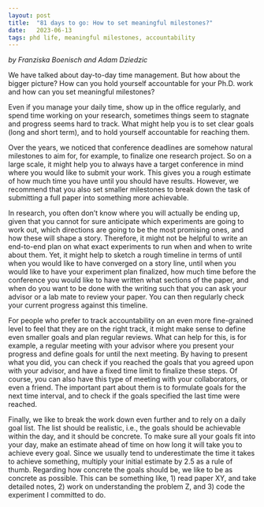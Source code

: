 ```yaml
---
layout: post
title:  "81 days to go: How to set meaningful milestones?"
date:   2023-06-13
tags: phd life, meaningful milestones, accountability
---
```


*by Franziska Boenisch and Adam Dziedzic*

We have talked about day-to-day time management. But how about the bigger picture? How can you hold yourself accountable for your Ph.D. work and how can you set meaningful milestones?

Even if you manage your daily time, show up in the office regularly, and spend time working on your research, sometimes things seem to stagnate and progress seems hard to track. What might help you is to set clear goals (long and short term), and to hold yourself accountable for reaching them.

Over the years, we noticed that conference deadlines are somehow natural milestones to aim for, for example, to finalize one research project. So on a large scale, it might help you to always have a target conference in mind where you would like to submit your work. This gives you a rough estimate of how much time you have until you should have results. However, we recommend that you also set smaller milestones to break down the task of submitting a full paper into something more achievable. 

In research, you often don’t know where you will actually be ending up, given that you cannot for sure anticipate which experiments are going to work out, which directions are going to be the most promising ones, and how these will shape a story. Therefore, it might not be helpful to write an end-to-end plan on what exact experiments to run when and when to write about them. Yet, it might help to sketch a rough timeline in terms of until when you would like to have converged on a story line, until when you would like to have your experiment plan finalized, how much time before the conference you would like to have written what sections of the paper, and when do you want to be done with the writing such that you can ask your advisor or a lab mate to review your paper. You can then regularly check your current progress against this timeline.

For people who prefer to track accountability on an even more fine-grained level to feel that they are on the right track, it might make sense to define even smaller goals and plan regular reviews. What can help for this, is for example, a regular meeting with your advisor where you present your progress and define goals for until the next meeting. By having to present what you did, you can check if you reached the goals that you agreed upon with your advisor, and have a fixed time limit to finalize these steps. Of course, you can also have this type of meeting with your collaborators, or even a friend. The important part about them is to formulate goals for the next time interval, and to check if the goals specified the last time were reached. 

Finally, we like to break the work down even further and to rely on a daily goal list. The list should be realistic, i.e., the goals should be achievable within the day, and it should be concrete. To make sure all your goals fit into your day, make an estimate ahead of time on how long it will take you to achieve every goal. Since we usually tend to underestimate the time it takes to achieve something, multiply your initial estimate by 2.5 as a rule of thumb. Regarding how concrete the goals should be, we like to be as concrete as possible. This can be something like, 1) read paper XY, and take detailed notes, 2) work on understanding the problem Z, and 3) code the experiment I committed to do.
